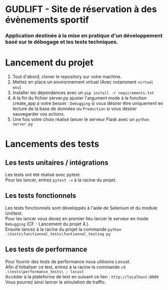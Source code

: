 # GUDLIFT - Site de réservation à des évènements sportif 
### Application destinée à la mise en pratique d'un développement basé sur le débogage et les tests techniques.

# Lancement du projet

1. Tout d'abord, cloner le repository sur votre machine.  
2. Mettez en place un environnement virtuel (Avec notamment `virtual env`)
3. Installer les dépendances avec un `pip install -r requirements.txt`
4. A la fin du fichier server.py ajuster l'argument mode à la fonction create_app à votre besoin : `Debugging` si vous désirer être uniquement en lecture de la base de données ou `Production` si vous désirer sauvegarder vos actions.
5. Une fois votre choix réalisé lancer le serveur Flask avec un `python server.py`

# Lancements des tests

## Les tests unitaires / intégrations

Les tests ont été réalisé avec pytest.  
Pour les lancer, entrez `pytest -v` à la racine du projet.

## Les tests fonctionnels

Les tests fonctionnels sont développés à l'aide de Selenium et du module Unittest.  
Pour les lancer vous devez en premier lieu lancer le serveur en mode `Debugging` (CF - Lancement du projet 4.).  
Ensuite lancez à la racine du projet la commande `python .\tests\functionnal_tests\funtionnal_testing.py`

## Les tests de performance

Pour fournir des tests de performance nous utilisons Locust.  
Afin d'initialiser ce test, entrez à la racine la commande `cd .\tests\performance_tests\ ; locust`  
Accéder à la plateforme de test en suivant ce lien : `http://localhost:8089`  
Vous pourrez ainsi lancer la simulation de traffic.
